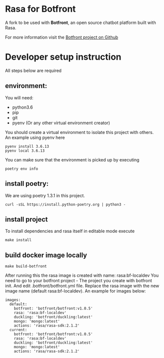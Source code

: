 # Rasa for Botfront

A fork to be used with **Botfront**, an open source chatbot platform built with Rasa.

For more information visit the [Botfront project on Github](https://github.com/botfront/botfront)

# Developer setup instruction

All steps below are required

## environment:

You will need:

- python3.6
- pip
- git
- pyenv (Or any other virtual environment creator)

You should create a virtual environment to isolate this project with others. An example using pyenv here

```
pyenv install 3.6.13
pyenv local 3.6.13
```

You can make sure that the environment is picked up by executing

```
poetry env info
```

## install poetry:

We are using poetry 1.3.1 in this project.

```
curl -sSL https://install.python-poetry.org | python3 -
```

## install project

To install dependencies and rasa itself in editable mode execute

```
make install
```

## build docker image locally

```
make build-botfront
```

After running this the rasa image is created with name: rasa:bf-localdev
You need to go to your botfront project - The project you create with botfront init. And edit .botfront/botfront.yml file. Replace the rasa image with the new image name (default rasa:bf-localdev). An example for images below:

```
images:
  default:
    botfront: 'botfront/botfront:v1.0.5'
    rasa: 'rasa:bf-localdev'
    duckling: 'botfront/duckling:latest'
    mongo: 'mongo:latest'
    actions: 'rasa/rasa-sdk:2.1.2'
  current:
    botfront: 'botfront/botfront:v1.0.5'
    rasa: 'rasa:bf-localdev'
    duckling: 'botfront/duckling:latest'
    mongo: 'mongo:latest'
    actions: 'rasa/rasa-sdk:2.1.2'
```
